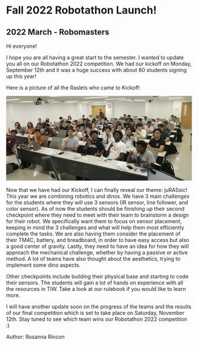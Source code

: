 # Fall 2022 Robotathon Launch!
## 2022 March - Robomasters

Hi everyone!

I hope you are all having a great start to the semester. I wanted to update you all on our Robotathon 2022 competition. We had our kickoff on Monday, September 12th and it was a huge success with about 80 students signing up this year!

Here is a picture of all the Raslets who came to Kickoff:

![Robotathon2022-launch](/src/_posts/about/robotathon/2021/robotathon_launch.jpg)


Now that we have had our Kickoff, I can finally reveal our theme: juRASsic! This year we are combining robotics and dinos. We have 3 main challenges for the students where they will use 3 sensors (IR sensor, line follower, and color sensor). As of now the students should be finishing up their second checkpoint where they need to meet with their team to brainstorm a design for their robot. We specifically want them to focus on sensor placement, keeping in mind the 3 challenges and what will help them most efficiently complete the tasks. We are also having them consider the placement of their TM4C, battery, and breadboard, in order to have easy access but also a good center of gravity. Lastly, they need to have an idea for how they will approach the mechanical challenge, whether by having a passive or active method. A lot of teams have also thought about the aesthetics, trying to implement some dino aspects. 

Other checkpoints include building their physical base and starting to code their sensors. The students will gain a lot of hands on experience with all the resources in TIW. Take a look at our rulebook if you would like to learn more. 

I will have another update soon on the progress of the teams and the results of our final competition which is set to take place on Saturday, November 12th. Stay tuned to see which team wins our Robotathon 2022 competition :)

Author: Rosanna Rincon
